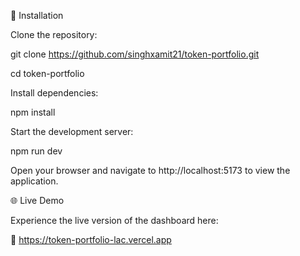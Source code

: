 🚀 Installation

Clone the repository:

git clone https://github.com/singhxamit21/token-portfolio.git

cd token-portfolio


Install dependencies:

npm install


Start the development server:

npm run dev


Open your browser and navigate to http://localhost:5173 to view the application.

🌐 Live Demo

Experience the live version of the dashboard here:

🔗 https://token-portfolio-lac.vercel.app
